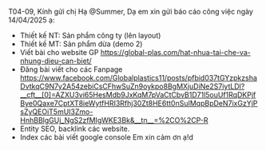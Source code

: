

T04-09,
Kính gửi chị Hạ @Summer,
Dạ em xin gửi báo cáo công việc ngày 14/04/2025 ạ:
- Thiết kế NT: Sản phẩm công ty (lên layout)
- Thiết kế MT: Sản phẩm dừa (demo 2)
- Viết bài cho website GP
https://global-plas.com/hat-nhua-tai-che-va-nhung-dieu-can-biet/
- Đăng bài viết cho các Fanpage
https://www.facebook.com/Globalplastics11/posts/pfbid037tGYzpkzshaDvtkqC9N7y2A54zebiCsCFhwSuZn9oykpo8BgMXjuDiNe2S7iytLDl?__cft__[0]=AZXU3vi65HesMdb9JxKqM7pVaCtCbvB1D71l5ouUf1RqDKPjfBye0Qaxe7CptXT8ieWytfHRI3Rfhj30Zt8HE6tt0nSuIMqpBpDeN7ixGzYjPsZyQEOiT5mUI3Zmo-HnhBBlgGUj_NgS2zfMIgWKE3Bk&__tn__=%2CO%2CP-R
- Entity SEO, backlink các website.
- Index các bài viết google console
Em xin cảm ơn ạ!d